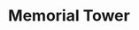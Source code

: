 ---
leafleticon: /demostite/assets/leaflet/img/z_belltower.svg
categories:
- '1960'
- '1980'
events:
- audio_id: sa-rwb-020
  building: Memorial Tower
  categories: memorial-tower
  description: Student Government organized a march to protest NC State's financial
    involvement in South Africa. The "anti-apartheid march" began outside the African
    American Cultural Center (West Dunn) and ended at the Memorial Tower. Approximately
    75 students participated in the march.
  event_decade: '1980'
  event_id: '50'
  excerpt: Student Government organized a march to protest NC State's financial involvement
    in South Africa. The "anti-apartheid march" began outside the African American
    Cultural Center (West Dunn) and ended at the Memorial Tower. Approximately 75
    students participated in the march.
  iiif_crop: null
  image id (orig): '0004516'
  image_caption: null
  image_id: '0004516'
  image_type: null
  redirect_from: /events/55/index.html
  start_date: 01/01/1987
  title: Anti-Apartheid March
  year: '1987'
- audio_id: null
  building: Memorial Tower
  categories: memorial-tower
  description: A group of NC State students joined with students from Shaw University
    to protest racial segregation policies in effect at the State Theater on Salisbury
    Street.
  event_decade: '1960'
  event_id: '96'
  excerpt: A group of NC State students joined with students from Shaw University
    to protest racial segregation policies in effect at the State Theater on Salisbury
    Street.
  iiif_crop: https://iiif.lib.ncsu.edu/iiif/technician-v47n76-1963-05-01_0001/135,2965,1862,2677/full/0/default.jpg
  image id (orig): null
  image_caption: null
  image_id: null
  image_type: Cropped IIIF Image
  redirect_from: null
  start_date: 5/1/1963
  title: Protest over racial segregation
  year: '1963'
lat: '35.786098'
layout: post
lng: '-78.663498'
order: 2
permalink: places/memorial-tower/
place: memorial-tower
title: Memorial Tower

---